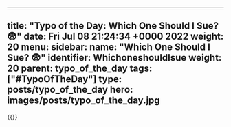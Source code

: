 
---
title: "Typo of the Day: Which One Should I Sue?😨"
date: Fri Jul 08 21:24:34 +0000 2022
weight: 20
menu:
  sidebar:
    name: "Which One Should I Sue? 😨"
    identifier: WhichoneshouldIsue
    weight: 20
    parent: typo_of_the_day
tags: ["#TypoOfTheDay"]
type: posts/typo_of_the_day
hero: images/posts/typo_of_the_day.jpg
---


{{<tweet user="mariatta" id="1545519234343571457">}}

